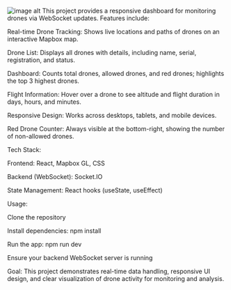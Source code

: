 
![image alt]([url](https://github.com/Jehadov/drone-tracing-system/blob/main/drone%20tracing%20system.png?raw=true))
This project provides a responsive dashboard for monitoring drones via WebSocket updates. Features include:

Real-time Drone Tracking: Shows live locations and paths of drones on an interactive Mapbox map.

Drone List: Displays all drones with details, including name, serial, registration, and status.

Dashboard: Counts total drones, allowed drones, and red drones; highlights the top 3 highest drones.

Flight Information: Hover over a drone to see altitude and flight duration in days, hours, and minutes.

Responsive Design: Works across desktops, tablets, and mobile devices.

Red Drone Counter: Always visible at the bottom-right, showing the number of non-allowed drones.

Tech Stack:

Frontend: React, Mapbox GL, CSS

Backend (WebSocket): Socket.IO

State Management: React hooks (useState, useEffect)

Usage:

Clone the repository

Install dependencies: npm install

Run the app: npm run dev

Ensure your backend WebSocket server is running

Goal:
This project demonstrates real-time data handling, responsive UI design, and clear visualization of drone activity for monitoring and analysis.
